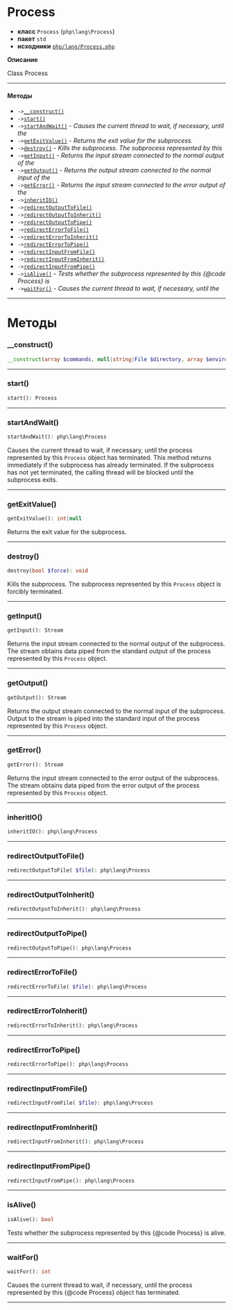 # Process

- **класс** `Process` (`php\lang\Process`)
- **пакет** `std`
- **исходники** [`php/lang/Process.php`](./src/main/resources/JPHP-INF/sdk/php/lang/Process.php)

**Описание**

Class Process

---

#### Методы

- `->`[`__construct()`](#method-__construct)
- `->`[`start()`](#method-start)
- `->`[`startAndWait()`](#method-startandwait) - _Causes the current thread to wait, if necessary, until the_
- `->`[`getExitValue()`](#method-getexitvalue) - _Returns the exit value for the subprocess._
- `->`[`destroy()`](#method-destroy) - _Kills the subprocess. The subprocess represented by this_
- `->`[`getInput()`](#method-getinput) - _Returns the input stream connected to the normal output of the_
- `->`[`getOutput()`](#method-getoutput) - _Returns the output stream connected to the normal input of the_
- `->`[`getError()`](#method-geterror) - _Returns the input stream connected to the error output of the_
- `->`[`inheritIO()`](#method-inheritio)
- `->`[`redirectOutputToFile()`](#method-redirectoutputtofile)
- `->`[`redirectOutputToInherit()`](#method-redirectoutputtoinherit)
- `->`[`redirectOutputToPipe()`](#method-redirectoutputtopipe)
- `->`[`redirectErrorToFile()`](#method-redirecterrortofile)
- `->`[`redirectErrorToInherit()`](#method-redirecterrortoinherit)
- `->`[`redirectErrorToPipe()`](#method-redirecterrortopipe)
- `->`[`redirectInputFromFile()`](#method-redirectinputfromfile)
- `->`[`redirectInputFromInherit()`](#method-redirectinputfrominherit)
- `->`[`redirectInputFromPipe()`](#method-redirectinputfrompipe)
- `->`[`isAlive()`](#method-isalive) - _Tests whether the subprocess represented by this {@code Process} is_
- `->`[`waitFor()`](#method-waitfor) - _Causes the current thread to wait, if necessary, until the_

---
# Методы

<a name="method-__construct"></a>

### __construct()
```php
__construct(array $commands, null|string|File $directory, array $environment): void
```

---

<a name="method-start"></a>

### start()
```php
start(): Process
```

---

<a name="method-startandwait"></a>

### startAndWait()
```php
startAndWait(): php\lang\Process
```
Causes the current thread to wait, if necessary, until the
process represented by this `Process` object has
terminated.  This method returns immediately if the subprocess
has already terminated.  If the subprocess has not yet
terminated, the calling thread will be blocked until the
subprocess exits.

---

<a name="method-getexitvalue"></a>

### getExitValue()
```php
getExitValue(): int|null
```
Returns the exit value for the subprocess.

---

<a name="method-destroy"></a>

### destroy()
```php
destroy(bool $force): void
```
Kills the subprocess. The subprocess represented by this
`Process` object is forcibly terminated.

---

<a name="method-getinput"></a>

### getInput()
```php
getInput(): Stream
```
Returns the input stream connected to the normal output of the
subprocess.  The stream obtains data piped from the standard
output of the process represented by this `Process` object.

---

<a name="method-getoutput"></a>

### getOutput()
```php
getOutput(): Stream
```
Returns the output stream connected to the normal input of the
subprocess.  Output to the stream is piped into the standard
input of the process represented by this `Process` object.

---

<a name="method-geterror"></a>

### getError()
```php
getError(): Stream
```
Returns the input stream connected to the error output of the
subprocess.  The stream obtains data piped from the error output
of the process represented by this `Process` object.

---

<a name="method-inheritio"></a>

### inheritIO()
```php
inheritIO(): php\lang\Process
```

---

<a name="method-redirectoutputtofile"></a>

### redirectOutputToFile()
```php
redirectOutputToFile( $file): php\lang\Process
```

---

<a name="method-redirectoutputtoinherit"></a>

### redirectOutputToInherit()
```php
redirectOutputToInherit(): php\lang\Process
```

---

<a name="method-redirectoutputtopipe"></a>

### redirectOutputToPipe()
```php
redirectOutputToPipe(): php\lang\Process
```

---

<a name="method-redirecterrortofile"></a>

### redirectErrorToFile()
```php
redirectErrorToFile( $file): php\lang\Process
```

---

<a name="method-redirecterrortoinherit"></a>

### redirectErrorToInherit()
```php
redirectErrorToInherit(): php\lang\Process
```

---

<a name="method-redirecterrortopipe"></a>

### redirectErrorToPipe()
```php
redirectErrorToPipe(): php\lang\Process
```

---

<a name="method-redirectinputfromfile"></a>

### redirectInputFromFile()
```php
redirectInputFromFile( $file): php\lang\Process
```

---

<a name="method-redirectinputfrominherit"></a>

### redirectInputFromInherit()
```php
redirectInputFromInherit(): php\lang\Process
```

---

<a name="method-redirectinputfrompipe"></a>

### redirectInputFromPipe()
```php
redirectInputFromPipe(): php\lang\Process
```

---

<a name="method-isalive"></a>

### isAlive()
```php
isAlive(): bool
```
Tests whether the subprocess represented by this {@code Process} is
alive.

---

<a name="method-waitfor"></a>

### waitFor()
```php
waitFor(): int
```
Causes the current thread to wait, if necessary, until the
process represented by this {@code Process} object has
terminated.

---
